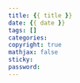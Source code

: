 ```yaml
---
title: {{ title }}
date: {{ date }}
tags: []
categories:
copyright: true 
mathjax: false
sticky: 
password: 
---
```



<!-- more -->

